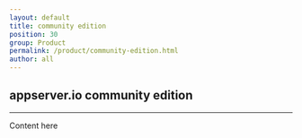```yaml
---
layout: default
title: community edition
position: 30
group: Product
permalink: /product/community-edition.html
author: all
---
```


## appserver.io community edition
***

Content here
